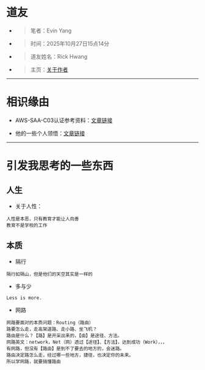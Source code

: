 # 道友
- >笔者：Evin Yang
- >时间：2025年10月27日15点14分
- >道友姓名：Rick Hwang
- >主页：[关于作者](https://rickhw.github.io/2017/12/29/About/About-Author/)
---
# 相识缘由
- AWS-SAA-C03认证参考资料：[文章链接](https://rickhw.github.io/2016/04/22/AWS/AWS-Certified-Solutions-Architect_Associate/)

- 他的一些个人领悟：[文章链接](https://rickhw.github.io/2017/12/02/About/Epiphany/)
---
# 引发我思考的一些东西
## 人生
- 关于人性：
```
人性是本恶，只有教育才能让人向善
教育不是学校的工作
```
## 本质
- 隔行
```
隔行如隔山，但是他们的天空其实是一样的
```
- 多与少
```
Less is more.
```
- 网路
```
网路要面对的本质问题：Routing（路由）
路要怎么走，走高架道路、走小路、坐飞机？
路由是什么？【路】是开采出来的，【由】是途径、方法。
网路英文：network，Net（网）透过【途径】、【方法】，达到成功（Work），，，
有网路，但没有【路由】是到不了要去的地方的，会迷路。
路由决定路怎么走，经过哪一些地方，捷径，也决定你的未来。
所以学网路，就要搞懂路由
```
